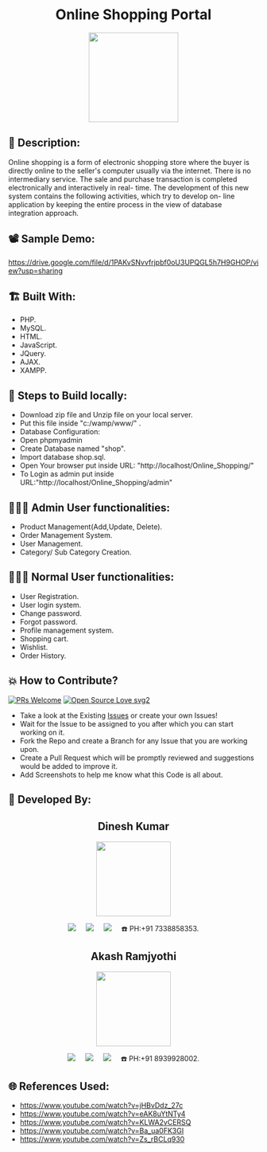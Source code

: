 <h1 align="center">Online Shopping Portal</h1>

<p align="center">
<img src="https://user-images.githubusercontent.com/54114888/162025676-863c7036-c451-4739-8ef0-a9c1e0aa0843.png" width="180" height="180">
</p>

## 📜 Description:
Online shopping is a form of electronic shopping store where the buyer is directly online to the seller's computer usually via the internet. There is no intermediary service. The sale and purchase transaction is completed electronically and interactively in real- time. The development of this new system contains the following activities, which try to develop on- line application by keeping the entire process in the view of database integration approach.

## 📽 Sample Demo:
https://drive.google.com/file/d/1PAKvSNvvfrjpbf0oU3UPQGL5h7H9GHOP/view?usp=sharing

## 🏗 Built With:
- PHP.
- MySQL.
- HTML.
- JavaScript.
- JQuery.
- AJAX.
- XAMPP.

## 🧪 Steps to Build locally:
- Download zip file and Unzip file on your local server.
- Put this file inside "c:/wamp/www/" .
- Database Configuration:
- Open phpmyadmin
- Create Database named "shop".
- Import database shop.sql.
- Open Your browser put inside URL: "http://localhost/Online_Shopping/"
- To Login as admin put inside URL:"http://localhost/Online_Shopping/admin"

## 🤵🏻‍♂️ Admin User functionalities:
- Product Management(Add,Update, Delete).
- Order Management System.
- User Management.
- Category/ Sub Category Creation.

## 👨🏻‍🦱 Normal User functionalities:
- User Registration.
- User login system.
- Change password.
- Forgot password.
- Profile management system.
- Shopping cart.
- Wishlist.
- Order History.

## 💥 How to Contribute?

[![PRs Welcome](https://img.shields.io/badge/PRs-welcome-brightgreen.svg?style=flat-square)](http://makeapullrequest.com)
[![Open Source Love svg2](https://badges.frapsoft.com/os/v2/open-source.svg?v=103)](https://github.com/ellerbrock/open-source-badges/) 

- Take a look at the Existing [Issues](https://github.com/Akash-Ramjyothi/ShopTronics/issues) or create your own Issues!
- Wait for the Issue to be assigned to you after which you can start working on it.
- Fork the Repo and create a Branch for any Issue that you are working upon.
- Create a Pull Request which will be promptly reviewed and suggestions would be added to improve it.
- Add Screenshots to help me know what this Code is all about.

## 👦 Developed By:
<h2 align="center">Dinesh Kumar</h2>
<p align="center">
  <a href="https://github.com/Dineshkumar013"><img src="https://avatars.githubusercontent.com/u/60866104?v=4" width=150px height=150px /></a> 
    
<p align="center">
  <a target="_blank"href="https://www.linkedin.com/in/dk013//"><img src="https://img.shields.io/badge/linkedin-%230077B5.svg?&style=for-the-badge&logo=linkedin&logoColor=white" /></a>&nbsp;&nbsp;&nbsp;&nbsp;
  <a href="mailto:dineshkumarr013@gmail.com?subject=Hello%20Akash,%20From%20Github"><img src="https://img.shields.io/badge/gmail-%23D14836.svg?&style=for-the-badge&logo=gmail&logoColor=white" /></a>&nbsp;&nbsp;&nbsp;&nbsp;
  <a href="https://www.instagram.com/a._.powerful_alter_ego/"><img src="https://img.shields.io/badge/instagram-%23D14836.svg?&style=for-the-badge&logo=instagram&logoColor=pink" /></a>&nbsp;&nbsp;&nbsp;&nbsp;
  ☎️ PH:+91 7338858353.
</p>


<h2 align="center">Akash Ramjyothi</h2>
<p align="center">
  <a href="https://github.com/Akash-Ramjyothi"><img src="https://avatars.githubusercontent.com/u/54114888?v=4" width=150px height=150px /></a> 
    
<p align="center">
  <a target="_blank"href="https://www.linkedin.com/in/akash-ramjyothi/"><img src="https://img.shields.io/badge/linkedin-%230077B5.svg?&style=for-the-badge&logo=linkedin&logoColor=white" /></a>&nbsp;&nbsp;&nbsp;&nbsp;
  <a href="mailto:akash.ramjyothi@gmail.com?subject=Hello%20Akash,%20From%20Github"><img src="https://img.shields.io/badge/gmail-%23D14836.svg?&style=for-the-badge&logo=gmail&logoColor=white" /></a>&nbsp;&nbsp;&nbsp;&nbsp;
  <a href="https://www.instagram.com/akash.ramjyothi/"><img src="https://img.shields.io/badge/instagram-%23D14836.svg?&style=for-the-badge&logo=instagram&logoColor=pink" /></a>&nbsp;&nbsp;&nbsp;&nbsp;
  ☎️ PH:+91 8939928002.
</p>

## 🌐 References Used:
- https://www.youtube.com/watch?v=jHBvDdz_27c
- https://www.youtube.com/watch?v=eAK8uYtNTy4
- https://www.youtube.com/watch?v=KLWA2vCERSQ
- https://www.youtube.com/watch?v=Ba_ua0FK3GI
- https://www.youtube.com/watch?v=Zs_rBCLq930
